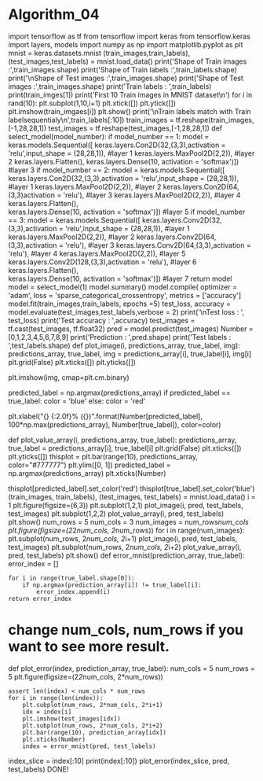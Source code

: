 # Algorithm_04
import tensorflow as tf
from tensorflow import keras
from tensorflow.keras import layers, models
import numpy as np 
import matplotlib.pyplot as plt 
mnist = keras.datasets.mnist
(train_images,train_labels),(test_images,test_labels) = mnist.load_data()
print('Shape of Train images :',train_images.shape)
print('Shape of Train labels :',train_labels.shape)
print('\nShape of Test images :',train_images.shape)
print('Shape of Test images :',train_images.shape)
print('Train labels : ',train_labels)
print(train_imges[1])
print('First 10 Train images in MNIST dataset\n')
for i in rand(10):
    plt.subplot(1,10,i+1)
    plt.xtick([])
    plt.ytick([])
    plt.imshow(train_imgaes[i])
plt.show()
print('\nTrain labels match with Train labelsequentialy\n',train_labels[:10])
train_images = tf.reshape(train_images,[-1,28,28,1])
test_images = tf.reshape(test_images,[-1,28,28,1])
def select_model(model_number):
    if model_number == 1:
        model = keras.models.Sequential([
                    keras.layers.Con2D(32,(3,3),activation = 'relu',input_shape = (28,28,1)), #layer 1
                    keras.layers.MaxPool2D(2,2)),                                           #layer 2
                    keras.layers.Flatten(),
                    keras.layers.Dense(10, activation = 'softmax')])                        #layer 3
     if model_number == 2:
        model = keras.models.Sequential([
                    keras.layers.Con2D(32,(3,3),activation = 'relu',input_shape = (28,28,1)), #layer 1
                    keras.layers.MaxPool2D(2,2)),                                           #layer 2
                    keras.layers.Con2D(64,(3,3)activation = 'relu'),                        #layer 3
                    keras.layers.MaxPool2D(2,2)),                                           #layer 4
                    keras.layers.Flatten(),                                                 
                    keras.layers.Dense(10, activation = 'softmax')])                        #layer 5
    if model_number == 3:
        model = keras.models.Sequential([
                    keras.layers.Conv2D(32,(3,3),activation = 'relu',input_shape = (28,28,1)), #layer 1
                    keras.layers.MaxPool2D(2,2)),                                             #layer 2
                    keras.layers.Conv2D(64,(3,3),activation = 'relu'),                        #layer 3
                    keras.layers.Conv2D(64,(3,3),activation = 'relu'),                         #layer 4
                    keras.layers.MaxPool2D(2,2)),                                             #layer 5
                    keras.layers.Conv2D(128,(3,3),activation = 'relu'),                       #layer 6
                    keras.layers.Flatten(),                                                 
                    keras.layers.Dense(10, activation = 'softmax')])                           #layer 7
    return model  
    model = select_model(1)
    model.summary()
    model.compile(
    optimizer = 'adam',
    loss = 'sparse_categorical_crossentropy',
    metrics = ['accuracy']
    model.fit(train_images,train_labels, epochs =5)
    test_loss, accuracy = model.evaluate(test_images,test_labels,verbose = 2)
print('\nTest loss : ', test_loss)
print('Test accuracy : ',accuracy)
test_images = tf.cast(test_images, tf.float32)
pred = model.predict(test_images)
Number = [0,1,2,3,4,5,6,7,8,9]
print('Prediction : ',pred.shape)
print('Test labels : ',test_labels.shape)
def plot_image(i, predictions_array, true_label, img):
  predictions_array, true_label, img = predictions_array[i], true_label[i], img[i]
  plt.grid(False)
  plt.xticks([])
  plt.yticks([])

  plt.imshow(img, cmap=plt.cm.binary)

  predicted_label = np.argmax(predictions_array)
  if predicted_label == true_label:
    color = 'blue'
  else:
    color = 'red'

  plt.xlabel("{} {:2.0f}% ({})".format(Number[predicted_label],
                                100*np.max(predictions_array),
                                Number[true_label]),
                                color=color)

def plot_value_array(i, predictions_array, true_label):
  predictions_array, true_label = predictions_array[i], true_label[i]
  plt.grid(False)
  plt.xticks([])
  plt.yticks([])
  thisplot = plt.bar(range(10), predictions_array, color="#777777")
  plt.ylim([0, 1])
  predicted_label = np.argmax(predictions_array)
  plt.xticks(Number)

  thisplot[predicted_label].set_color('red')
  thisplot[true_label].set_color('blue')
  (train_images, train_labels), (test_images, test_labels) = mnist.load_data()
  i = 1
plt.figure(figsize=(6,3))
plt.subplot(1,2,1)
plot_image(i, pred, test_labels, test_images)
plt.subplot(1,2,2)
plot_value_array(i, pred,  test_labels)
plt.show()
num_rows = 5
num_cols = 3
num_images = num_rows*num_cols
plt.figure(figsize=(2*2*num_cols, 2*num_rows))
for i in range(num_images):
  plt.subplot(num_rows, 2*num_cols, 2*i+1)
  plot_image(i, pred, test_labels, test_images)
  plt.subplot(num_rows, 2*num_cols, 2*i+2)
  plot_value_array(i, pred, test_labels)
plt.show()
def error_mnist(prediction_array, true_label):
    error_index = []
    
    for i in range(true_label.shape[0]):
        if np.argmax(prediction_array[i]) != true_label[i]:
            error_index.append(i)
    return error_index
    
# change num_cols, num_rows if you want to see more result.  
def plot_error(index, prediction_array, true_label):
    num_cols = 5
    num_rows = 5
    plt.figure(figsize=(2*2*num_cols, 2*num_rows))

    assert len(index) < num_cols * num_rows
    for i in range(len(index)):
        plt.subplot(num_rows, 2*num_cols, 2*i+1)
        idx = index[i]
        plt.imshow(test_images[idx])
        plt.subplot(num_rows, 2*num_cols, 2*i+2)
        plt.bar(range(10), prediction_array[idx])
        plt.xticks(Number)
        index = error_mnist(pred, test_labels)
index_slice = index[:10]
print(index[:10])
plot_error(index_slice, pred, test_labels)
DONE!
